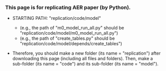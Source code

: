 ### This page is for replicating AER paper (by Python).
- STARTING PATH: "replication/code/model"
  - (e.g., the path of "m0_model_run_all.py" should be "replication/code/model/m0_model_run_all.py")
  - (e.g., the path of "create_tables.py" should be "replication/code/model/depends/create_tables")

- Therefore, you should make a new folder (its name = "replication") after downloading this page (including all files and folders). Then, make a sub-folder (its name = "code") and its sub-folder (its name = "model").
